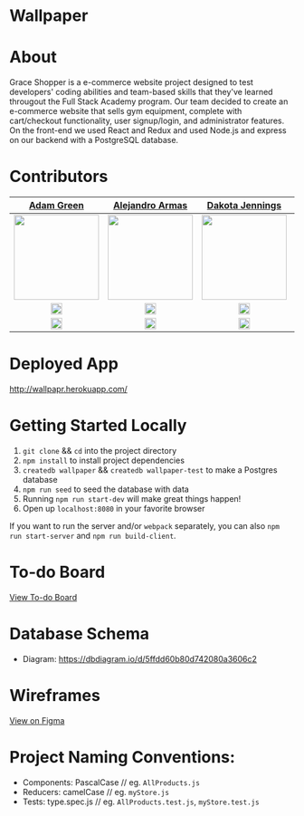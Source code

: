 # Wallpaper

# About

Grace Shopper is a e-commerce website project designed to test developers' coding abilities and team-based skills that they've learned througout the Full Stack Academy program.  Our team decided to create an e-commerce website that sells gym equipment, complete with cart/checkout functionality, user signup/login, and administrator features.  On the front-end we used React and Redux and used Node.js and express on our backend with a PostgreSQL database.   
                
# Contributors

[Adam Green](https://www.linkedin.com/in/agreen01/) | [Alejandro Armas](https://www.linkedin.com/in/alejandroarmas66/) | [Dakota Jennings](https://www.linkedin.com/in/dakotamjennings/) | [Daniel Rodriguez](https://www.linkedin.com/in/daniel-a-rodriguez-/) | 
| :----------------------------------------------------------------------------------------------------------------------------------------------------------------: | :----------------------------------------------------------------------------------------------------------------------------------------------------------------: | :----------------------------------------------------------------------------------------------------------------------------------------------------------------: | :-------------------------------------------------------------------------------------------------------------------------------------------------------------: |
| <img src=https://github.com/agreen8911/Full-Racks-Academy_Grace_Shopper/assets/124797284/f0564196-7ec8-4572-b784-d40f5edd3b4b width = "150" /> | <img src= https://github.com/agreen8911/Full-Racks-Academy_Grace_Shopper/assets/124797284/a707f059-4b15-40a2-90b0-77e155477dfa width = "150" /> | <img src=https://github.com/agreen8911/Full-Racks-Academy_Grace_Shopper/assets/124797284/c688ca68-60c6-48d5-a730-61ca4acc69cb width = "150" /> | <img src=https://github.com/agreen8911/Full-Racks-Academy_Grace_Shopper/assets/124797284/94d6ccfa-b9bc-4f85-be95-d48f353d317d width = "150" /> |
|[<img src="https://user-images.githubusercontent.com/36062933/108450440-38656600-7233-11eb-9ed0-34ecedcae435.png" width="20"> ](https://github.com/agreen8911)   |   [<img src="https://user-images.githubusercontent.com/36062933/108450440-38656600-7233-11eb-9ed0-34ecedcae435.png" width="20"> ](https://github.com/lxarmas)    |   [<img src="https://user-images.githubusercontent.com/36062933/108450440-38656600-7233-11eb-9ed0-34ecedcae435.png" width="20"> ](https://github.com/DMJennings)    |   [<img src="https://user-images.githubusercontent.com/36062933/108450440-38656600-7233-11eb-9ed0-34ecedcae435.png" width="20"> ](https://github.com/D-A-Rod)    |
|[ <img src="https://static.licdn.com/sc/h/al2o9zrvru7aqj8e1x2rzsrca" width="20"> ](https://www.linkedin.com/in/agreen01/) | [ <img src="https://static.licdn.com/sc/h/al2o9zrvru7aqj8e1x2rzsrca" width="20"> ](https://www.linkedin.com/in/alejandroarmas66/) | [ <img src="https://static.licdn.com/sc/h/al2o9zrvru7aqj8e1x2rzsrca" width="20"> ](https://www.linkedin.com/in/dakotamjennings/) | [ <img src="https://static.licdn.com/sc/h/al2o9zrvru7aqj8e1x2rzsrca" width="20"> ](https://www.linkedin.com/in/daniel-a-rodriguez-/)                   |

# Deployed App

http://wallpapr.herokuapp.com/

# Getting Started Locally

1.  `git clone` && `cd` into the project directory
1.  `npm install` to install project dependencies
1.  `createdb wallpaper` && `createdb wallpaper-test` to make a Postgres database
1.  `npm run seed` to seed the database with data
1.  Running `npm run start-dev` will make great things happen!
1.  Open up `localhost:8080` in your favorite browser

If you want to run the server and/or `webpack` separately, you can also
`npm run start-server` and `npm run build-client`.

# To-do Board

[View To-do Board](https://github.com/2011-FSA-Alpha/GraceShopper/projects/1)

# Database Schema

* Diagram: https://dbdiagram.io/d/5ffdd60b80d742080a3606c2

# Wireframes

[View on Figma](https://www.figma.com/file/OaM113RKVYajEhSjtietB7/Wallpapr?node-id=0%3A1)

# Project Naming Conventions:

* Components: PascalCase // eg. `AllProducts.js`
* Reducers: camelCase // eg. `myStore.js`
* Tests: type.spec.js // eg. `AllProducts.test.js`, `myStore.test.js`




